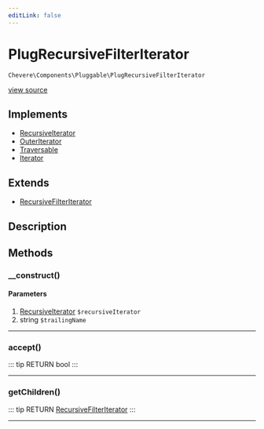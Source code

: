 ```yaml
---
editLink: false
---
```


# PlugRecursiveFilterIterator

`Chevere\Components\Pluggable\PlugRecursiveFilterIterator`

[view source](https://github.com/chevere/chevere/blob/master/Pluggable/PlugRecursiveFilterIterator.php)

## Implements

- [RecursiveIterator](https://www.php.net/manual/class.recursiveiterator)
- [OuterIterator](https://www.php.net/manual/class.outeriterator)
- [Traversable](https://www.php.net/manual/class.traversable)
- [Iterator](https://www.php.net/manual/class.iterator)

## Extends

- [RecursiveFilterIterator](https://www.php.net/manual/class.recursivefilteriterator)

## Description



## Methods

### __construct()

#### Parameters

1. [RecursiveIterator](https://www.php.net/manual/class.recursiveiterator) `$recursiveIterator`
2. string `$trailingName`

---

### accept()

::: tip RETURN
bool
:::

---

### getChildren()

::: tip RETURN
[RecursiveFilterIterator](https://www.php.net/manual/class.recursivefilteriterator)
:::

---
